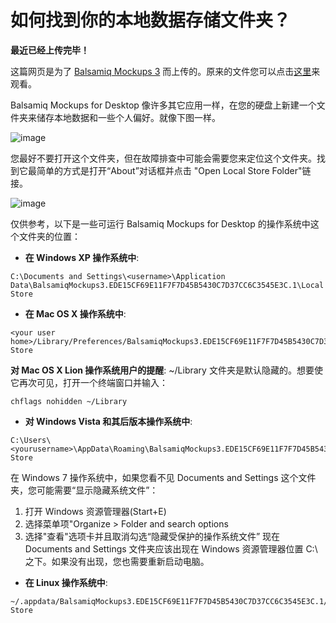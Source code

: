 # 如何找到你的本地数据存储文件夹？

**最近已经上传完毕！** 
   
这篇网页是为了 [Balsamiq Mockups 3](https://balsamiq.com/products/mockups/) 而上传的。原来的文件您可以点击[这里](http://media.balsamiq.com/files/Balsamiq_Mockups_v1-v2_Docs.pdf)来观看。  

Balsamiq Mockups for Desktop 像许多其它应用一样，在您的硬盘上新建一个文件夹来储存本地数据和一些个人偏好。就像下图一样。

![image](http://media.balsamiq.com/img/support/docs/m4d/b3/localstore.png)

您最好不要打开这个文件夹，但在故障排查中可能会需要您来定位这个文件夹。找到它最简单的方式是打开“About”对话框并点击 "Open Local Store Folder"链接。

![image](http://media.balsamiq.com/img/support/docs/m4d/b3/aboutdialog.png)

仅供参考，以下是一些可运行 Balsamiq Mockups for Desktop 的操作系统中这个文件夹的位置：

- **在 Windows XP 操作系统中**:
```
C:\Documents and Settings\<username>\Application Data\BalsamiqMockups3.EDE15CF69E11F7F7D45B5430C7D37CC6C3545E3C.1\Local Store
```

- **在 Mac OS X 操作系统中**:
```
<your user home>/Library/Preferences/BalsamiqMockups3.EDE15CF69E11F7F7D45B5430C7D37CC6C3545E3C.1/Local Store
```
**对 Mac OS X Lion 操作系统用户的提醒**: ~/Library 文件夹是默认隐藏的。想要使它再次可见，打开一个终端窗口并输入：
```
chflags nohidden ~/Library
```

- **对 Windows Vista 和其后版本操作系统中**:
```
C:\Users\<yourusername>\AppData\Roaming\BalsamiqMockups3.EDE15CF69E11F7F7D45B5430C7D37CC6C3545E3C.1\Local Store
```

在 Windows 7 操作系统中，如果您看不见 Documents and Settings 这个文件夹，您可能需要“显示隐藏系统文件”：  
1. 打开 Windows 资源管理器(Start+E)  
2. 选择菜单项"Organize > Folder and search options  
3. 选择"查看"选项卡并且取消勾选“隐藏受保护的操作系统文件”
现在 Documents and Settings 文件夹应该出现在 Windows 资源管理器位置 C:\ 之下。如果没有出现，您也需要重新启动电脑。

- **在 Linux 操作系统中**:
```
~/.appdata/BalsamiqMockups3.EDE15CF69E11F7F7D45B5430C7D37CC6C3545E3C.1/Local Store
